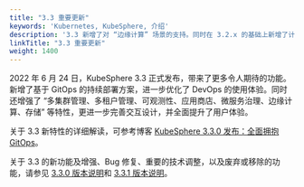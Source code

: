 ```yaml
---
title: "3.3 重要更新"
keywords: 'Kubernetes, KubeSphere, 介绍'
description: '3.3 新增了对 “边缘计算” 场景的支持。同时在 3.2.x 的基础上新增了计量计费，让基础设施的运营成本更清晰，并进一步优化了在 “多云、多集群、多团队、多租户” 等应用场景下的使用体验'
linkTitle: "3.3 重要更新"
weight: 1400
---
```


2022 年 6 月 24 日，KubeSphere 3.3 正式发布，带来了更多令人期待的功能。新增了基于 GitOps 的持续部署方案，进一步优化了 DevOps 的使用体验。同时还增强了 “多集群管理、多租户管理、可观测性、应用商店、微服务治理、边缘计算、存储” 等特性，更进一步完善交互设计，并全面提升了用户体验。

关于 3.3 新特性的详细解读，可参考博客 [KubeSphere 3.3.0 发布：全面拥抱 GitOps](/../../news/kubesphere-3.3.0-ga-announcement/)。

关于 3.3 的新功能及增强、Bug 修复、重要的技术调整，以及废弃或移除的功能，请参见 [3.3.0 版本说明](../../../v3.3/release/release-v330/)和 [3.3.1 版本说明](../../../v3.3/release/release-v331/)。